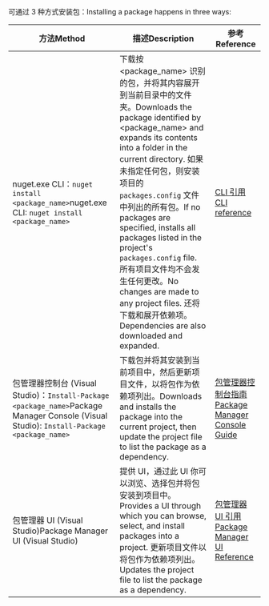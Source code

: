 <span data-ttu-id="26f25-101">可通过 3 种方式安装包：</span><span class="sxs-lookup"><span data-stu-id="26f25-101">Installing a package happens in three ways:</span></span>

| <span data-ttu-id="26f25-102">方法</span><span class="sxs-lookup"><span data-stu-id="26f25-102">Method</span></span> | <span data-ttu-id="26f25-103">描述</span><span class="sxs-lookup"><span data-stu-id="26f25-103">Description</span></span> | <span data-ttu-id="26f25-104">参考</span><span class="sxs-lookup"><span data-stu-id="26f25-104">Reference</span></span> |
| --- | --- | --- |
| <span data-ttu-id="26f25-105">nuget.exe CLI：`nuget install <package_name>`</span><span class="sxs-lookup"><span data-stu-id="26f25-105">nuget.exe CLI: `nuget install <package_name>`</span></span> | <span data-ttu-id="26f25-106">下载按 \<package_name\> 识别的包，并将其内容展开到当前目录中的文件夹。</span><span class="sxs-lookup"><span data-stu-id="26f25-106">Downloads the package identified by \<package_name\> and expands its contents into a folder in the current directory.</span></span> <span data-ttu-id="26f25-107">如果未指定任何包，则安装项目的 `packages.config` 文件中列出的所有包。</span><span class="sxs-lookup"><span data-stu-id="26f25-107">If no packages are specified, installs all packages listed in the project's `packages.config` file.</span></span> <span data-ttu-id="26f25-108">所有项目文件均不会发生任何更改。</span><span class="sxs-lookup"><span data-stu-id="26f25-108">No changes are made to any project files.</span></span> <span data-ttu-id="26f25-109">还将下载和展开依赖项。</span><span class="sxs-lookup"><span data-stu-id="26f25-109">Dependencies are also downloaded and expanded.</span></span> | [<span data-ttu-id="26f25-110">CLI 引用</span><span class="sxs-lookup"><span data-stu-id="26f25-110">CLI reference</span></span>](../tools/nuget-exe-CLI-Reference.md) |
| <span data-ttu-id="26f25-111">包管理器控制台 (Visual Studio)：`Install-Package <package_name>`</span><span class="sxs-lookup"><span data-stu-id="26f25-111">Package Manager Console (Visual Studio): `Install-Package <package_name>`</span></span> | <span data-ttu-id="26f25-112">下载包并将其安装到当前项目中，然后更新项目文件，以将包作为依赖项列出。</span><span class="sxs-lookup"><span data-stu-id="26f25-112">Downloads and installs the package into the current project, then update the project file to list the package as a dependency.</span></span> | [<span data-ttu-id="26f25-113">包管理器控制台指南</span><span class="sxs-lookup"><span data-stu-id="26f25-113">Package Manager Console Guide</span></span>](../tools/Package-Manager-Console.md) |
| <span data-ttu-id="26f25-114">包管理器 UI (Visual Studio)</span><span class="sxs-lookup"><span data-stu-id="26f25-114">Package Manager UI (Visual Studio)</span></span> | <span data-ttu-id="26f25-115">提供 UI，通过此 UI 你可以浏览、选择包并将包安装到项目中。</span><span class="sxs-lookup"><span data-stu-id="26f25-115">Provides a UI through which you can browse, select, and install packages into a project.</span></span> <span data-ttu-id="26f25-116">更新项目文件以将包作为依赖项列出。</span><span class="sxs-lookup"><span data-stu-id="26f25-116">Updates the project file to list the package as a dependency.</span></span> | [<span data-ttu-id="26f25-117">包管理器 UI 引用</span><span class="sxs-lookup"><span data-stu-id="26f25-117">Package Manager UI Reference</span></span>](../tools/Package-Manager-UI.md) |